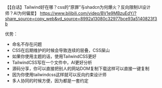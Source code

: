 【【白话】Tailwind好在哪？css的“原罪”与shadcn为何爆火？反向限制UI设计师？AI为何偏爱】 https://www.bilibili.com/video/BV1e9MBzuEdY/?share_source=copy_web&vd_source=8992a13080c32977bce93a5140823f3b

优势：
- 命名不存在问题
- CSS在后期维护的时候会导致连续的层叠，CSS屎山
- 如果你使用主题的话，使用TailwindCSS更好
- TailwindCSS写在一个文件中，AI更好分析
- 源码分享，你可以直接把别人的网站DOM复制下载这样可以直接一键复制
- 因为你使用tailwindcss这样就可以反向约束设计师
- 多人协同的时候方便，因为都是一套约定